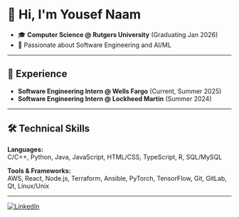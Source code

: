 # 👋 Hi, I'm Yousef Naam

- 🎓 **Computer Science @ Rutgers University** (Graduating Jan 2026)  
- 🌟 Passionate about Software Engineering and AI/ML
---

## 💼 Experience

- **Software Engineering Intern @ Wells Fargo** (Current, Summer 2025)
- **Software Engineering Intern @ Lockheed Martin** (Summer 2024)  
---

## 🛠️ Technical Skills

**Languages:**  
C/C++, Python, Java, JavaScript, HTML/CSS, TypeScript, R, SQL/MySQL

**Tools & Frameworks:**  
AWS, React, Node.js, Terraform, Ansible, PyTorch, TensorFlow, Git, GitLab, Qt, Linux/Unix

---

[![LinkedIn](https://img.shields.io/badge/LinkedIn-blue?logo=linkedin&style=flat-square)](https://linkedin.com/in/yousefnaam)

